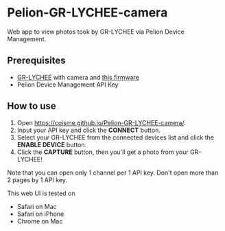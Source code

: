 # Pelion-GR-LYCHEE-camera

Web app to view photos took by GR-LYCHEE via Pelion Device Management.

## Prerequisites
* [GR-LYCHEE](https://os.mbed.com/platforms/Renesas-GR-LYCHEE/) with camera and [this firmware](https://os.mbed.com/users/coisme/code/Pelion-GR-LYCHEE-camera-firmware/)
* Pelion Device Management API Key

## How to use

1. Open https://coisme.github.io/Pelion-GR-LYCHEE-camera/.
1. Input your API key and click the **CONNECT** button.
1. Select your GR-LYCHEE from the connected devices list and click the **ENABLE DEVICE** button.
1. Click the **CAPTURE** button, then you'll get a photo from your GR-LYCHEE!

Note that you can open only 1 channel per 1 API key. Don't open more than 2 pages by 1 API key.

This web UI is tested on
* Safari on Mac
* Safari on iPhone
* Chrome on Mac
